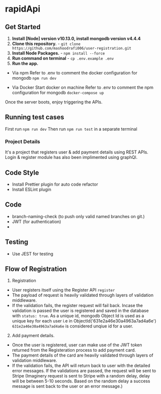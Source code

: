 # rapidApi

## Get Started

1. **Install [Node] version v10.13.0,  install mongodb version v4.4.4**
2. **Clone this repository.** - `git clone https://github.com/mashoodrafi006/user-registration.git`
3. **Install Node Packages.** - `npm install --force`
4. **Run command on terminal** - `cp .env.example .env`
5. **Run the app.** 

- Via npm
Refer to .env to comment the docker configuration for mongodb
`npm run dev`

- Via Docker
Start docker on machine
Refer to .env to comment the npm configuration for mongodb
`docker-compose up`

Once the server boots, enjoy triggering the APIs.

## Running test cases
First run `npm run dev`
Then run `npm run test` in a separate terminal


### Project Details

It's a project that registers user & add payment details using REST APIs. 
Login & register module has also been implimented using graphQl.

## Code Style

-   Install Prettier plugin for auto code refactor
-   Install ESLint plugin

## Code
-   branch-naming-check (to push only valid named branches on git.)
-   JWT (for authentication)
- 

## Testing

-   Use JEST for testing

## Flow of Registration

1) Registration
- User registers itself using the Register API `register`
- The payload of request is heavily validated through layers of validation middleware.
- If the validation fails, the register request will fail back. Incase the validation is passed the user is registered and saved in the database with `status: true`. As a unique id, mongodb Object Id is used as a unique key for each user i.e in
ObjectId('631e2a46e30a4963a7ad4a6e') `631e2a46e30a4963a7ad4a6e` is considered unqiue id for a user.

2) Add payment details.
- Once the user is registered, user can make use of the JWT token returned from the Registeration process to add payment card.
- The payment details of the card are heavily validated through layers of validation middleware.
- If the validation fails, the API will return back to user with the detailed error messages. If the validations are passed, the request will be sent to Stripe (Imaginery request is sent to Stripe with a random delay, delay will be between 5-10 seconds. Based on the random delay a success message is sent back to the user or an error message.)

